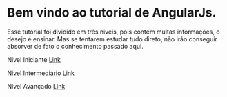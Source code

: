 # Bem vindo ao tutorial de AngularJs.

Esse tutorial foi dividido em três niveis, pois contem muitas informações, o desejo é ensinar. Mas se tentarem estudar tudo direto, não irão conseguir absorver de fato o conhecimento passado aqui.

Nivel Iniciante <a href="#">Link</a>

Nivel Intermediário <a href="#">Link</a>

Nivel Avançado <a href="#">Link</a>